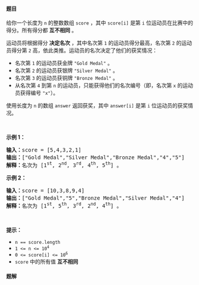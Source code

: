 #### 题目
<p>给你一个长度为 <code>n</code> 的整数数组 <code>score</code> ，其中 <code>score[i]</code> 是第 <code>i</code> 位运动员在比赛中的得分。所有得分都 <strong>互不相同</strong> 。</p>

<p>运动员将根据得分 <strong>决定名次</strong> ，其中名次第 <code>1</code> 的运动员得分最高，名次第 <code>2</code> 的运动员得分第 <code>2</code> 高，依此类推。运动员的名次决定了他们的获奖情况：</p>

<ul>
	<li>名次第 <code>1</code> 的运动员获金牌 <code>"Gold Medal"</code> 。</li>
	<li>名次第 <code>2</code> 的运动员获银牌 <code>"Silver Medal"</code> 。</li>
	<li>名次第 <code>3</code> 的运动员获铜牌 <code>"Bronze Medal"</code> 。</li>
	<li>从名次第 <code>4</code> 到第 <code>n</code> 的运动员，只能获得他们的名次编号（即，名次第 <code>x</code> 的运动员获得编号 <code>"x"</code>）。</li>
</ul>

<p>使用长度为 <code>n</code> 的数组 <code>answer</code> 返回获奖，其中 <code>answer[i]</code> 是第 <code>i</code> 位运动员的获奖情况。</p>

<p>&nbsp;</p>

<p><strong>示例 1：</strong></p>

<pre>
<strong>输入：</strong>score = [5,4,3,2,1]
<strong>输出：</strong>["Gold Medal","Silver Medal","Bronze Medal","4","5"]
<strong>解释：</strong>名次为 [1<sup>st</sup>, 2<sup>nd</sup>, 3<sup>rd</sup>, 4<sup>th</sup>, 5<sup>th</sup>] 。</pre>

<p><strong>示例 2：</strong></p>

<pre>
<strong>输入：</strong>score = [10,3,8,9,4]
<strong>输出：</strong>["Gold Medal","5","Bronze Medal","Silver Medal","4"]
<strong>解释：</strong>名次为 [1<sup>st</sup>, 5<sup>th</sup>, 3<sup>rd</sup>, 2<sup>nd</sup>, 4<sup>th</sup>] 。
</pre>

<p>&nbsp;</p>

<p><strong>提示：</strong></p>

<ul>
	<li><code>n == score.length</code></li>
	<li><code>1 &lt;= n &lt;= 10<sup>4</sup></code></li>
	<li><code>0 &lt;= score[i] &lt;= 10<sup>6</sup></code></li>
	<li><code>score</code> 中的所有值 <strong>互不相同</strong></li>
</ul>


 #### 题解